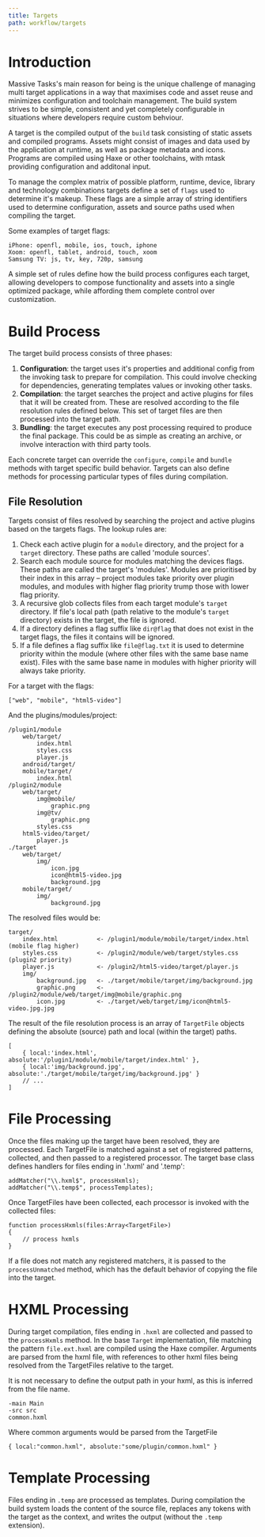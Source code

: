 ```yaml
---
title: Targets
path: workflow/targets
---
```


# Introduction

Massive Tasks's main reason for being is the unique challenge of managing multi target applications
in a way that maximises code and asset reuse and minimizes configuration and toolchain management.
The build system strives to be simple, consistent and yet completely configurable in situations
where developers require custom behviour.

A target is the compiled output of the `build` task consisting of static assets  and compiled
programs. Assets might consist of images and data used by the  application at runtime, as well as
package metadata and icons. Programs are  compiled using Haxe or other toolchains, with mtask
providing configuration and  additonal input.

To manage the complex matrix of possible platform, runtime, device, library and  technology
combinations targets define a set of `flags` used to determine it's  makeup. These flags are a
simple array of string identifiers used to determine  configuration, assets and source paths used
when compiling the target.

Some examples of target flags:

	iPhone: openfl, mobile, ios, touch, iphone
	Xoom: openfl, tablet, android, touch, xoom
	Samsung TV: js, tv, key, 720p, samsung

A simple set of rules define how the build process configures each target,  allowing developers to
compose functionality and assets into a single optimized  package, while affording them complete
control over customization.


# Build Process

The target build process consists of three phases:

1. **Configuration**: the target uses it's properties and additional config from 
   the invoking task to prepare for compilation. This could involve checking 
   for dependencies, generating templates values or invoking other tasks.
2. **Compilation**: the target searches the project and active plugins for files 
   that it will be created from. These are resolved according to the file 
   resolution rules defined below. This set of target files are then processed 
   into the target path.
3. **Bundling**: the target executes any post processing required to produce the 
   final package. This could be as simple as creating an archive, or involve 
   interaction with third party tools.

Each concrete target can override the `configure`, `compile` and `bundle` 
methods with target specific build behavior. Targets can also define methods 
for processing particular types of files during compilation.


## File Resolution

Targets consist of files resolved by searching the project and active plugins 
based on the targets flags. The lookup rules are:

1. Check each active plugin for a `module` directory, and the project for a 
   `target` directory. These paths are called 'module sources'.
2. Search each module source for modules matching the devices flags. These 
   paths are called the target's 'modules'. Modules are prioritised by their 
   index in this array – project modules take priority over plugin modules, and 
   modules with higher flag priority trump those with lower flag priority.
3. A recursive glob collects files from each target module's `target` 
   directory. If file's local path (path relative to the module's `target` 
   directory) exists in the target, the file is ignored.
4. If a directory defines a flag suffix like `dir@flag` that does not exist in 
   the target flags, the files it contains will be ignored.
5. If a file defines a flag suffix like `file@flag.txt` it is used to determine 
   priority within the module (where other files with the same base name 
   exist). Files with the same base name in modules with higher priority 
   will always take priority.

For a target with the flags:

	["web", "mobile", "html5-video"]

And the plugins/modules/project:

	/plugin1/module
		web/target/
			index.html
			styles.css
			player.js
		android/target/
		mobile/target/
			index.html
	/plugin2/module
		web/target/
			img@mobile/
				graphic.png
			img@tv/
				graphic.png
			styles.css
		html5-video/target/
			player.js
	./target
		web/target/
			img/
				icon.jpg
				icon@html5-video.jpg
				background.jpg
		mobile/target/
			img/
				background.jpg

The resolved files would be:

	target/
		index.html           <- /plugin1/module/mobile/target/index.html (mobile flag higher)
		styles.css           <- /plugin2/module/web/target/styles.css (plugin2 priority)
		player.js            <- /plugin2/html5-video/target/player.js
		img/
			background.jpg   <- ./target/mobile/target/img/background.jpg
			graphic.png      <- /plugin2/module/web/target/img@mobile/graphic.png
			icon.jpg         <- ./target/web/target/img/icon@html5-video.jpg.jpg

The result of the file resolution process is an array of `TargetFile` objects 
defining the absolute (source) path and local (within the target) paths.
	
	[
		{ local:'index.html', absolute:'/plugin1/module/mobile/target/index.html' },
		{ local:'img/background.jpg', absolute:'./target/mobile/target/img/background.jpg' }
		// ...
	]


# File Processing

Once the files making up the target have been resolved, they are processed. 
Each TargetFile is matched against a set of registered patterns, collected, and 
then passed to a registered processor. The target base class defines handlers 
for files ending in '.hxml' and '.temp':

	addMatcher("\\.hxml$", processHxmls);
	addMatcher("\\.temp$", processTemplates);

Once TargetFiles have been collected, each processor is invoked with the 
collected files:

	function processHxmls(files:Array<TargetFile>)
	{
		// process hxmls
	}

If a file does not match any registered matchers, it is passed to the 
`processUnmatched` method, which has the default behavior of copying the file 
into the target.


# HXML Processing

During target compilation, files ending in `.hxml` are collected and passed to 
the `processHxmls` method. In the base `Target` implementation, file matching 
the pattern `file.ext.hxml` are compiled using the Haxe compiler. Arguments 
are parsed from the hxml file, with references to other hxml files being 
resolved from the TargetFiles relative to the target.

It is not necessary to define the output path in your hxml, as this is inferred 
from the file name.

	-main Main
	-src src
	common.hxml

Where common arguments would be parsed from the TargetFile

	{ local:"common.hxml", absolute:"some/plugin/common.hxml" }


# Template Processing

Files ending in `.temp` are processed as templates. During compilation the build 
system loads the content of the source file, replaces any tokens with the 
target as the context, and writes the output (without the `.temp` extension).
